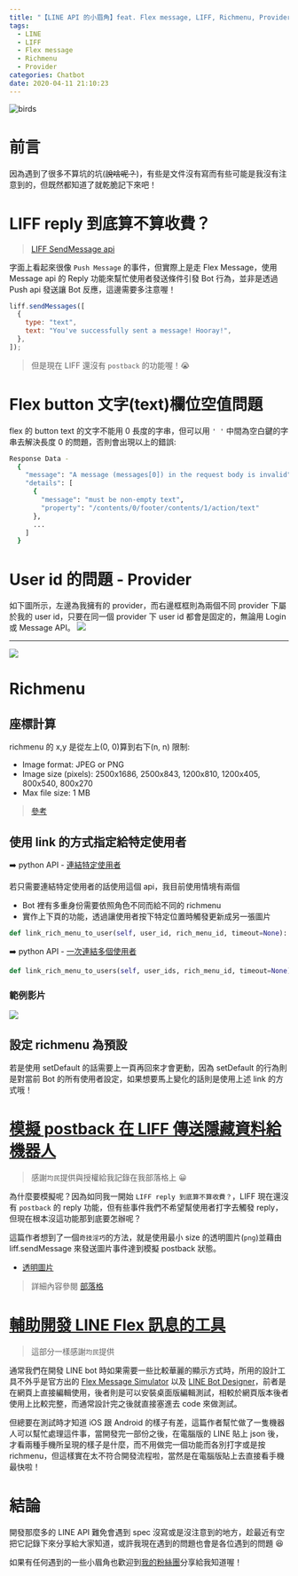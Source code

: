 ```yaml
---
title: "【LINE API 的小眉角】feat. Flex message, LIFF, Richmenu, Provider"
tags:
  - LINE
  - LIFF
  - Flex message
  - Richmenu
  - Provider
categories: Chatbot
date: 2020-04-11 21:10:23
---
```


![birds](https://i.imgur.com/HHj7c5Kl.jpg)

# 前言

因為遇到了很多不算坑的坑(~~說啥呢？~~)，有些是文件沒有寫而有些可能是我沒有注意到的，但既然都知道了就乾脆記下來吧！

# LIFF reply 到底算不算收費？

> [LIFF SendMessage api](https://developers.line.biz/en/docs/liff/developing-liff-apps/#developing-a-liff-app)

字面上看起來很像 `Push Message` 的事件，但實際上是走 Flex Message，使用 Message api 的 Reply 功能來幫忙使用者發送條件引發 Bot 行為，並非是透過 Push api 發送讓 Bot 反應，這邊需要多注意喔！

```javascript
liff.sendMessages([
  {
    type: "text",
    text: "You've successfully sent a message! Hooray!",
  },
]);
```

<!-- more -->

> 但是現在 LIFF 還沒有 `postback` 的功能喔！😭

# Flex button 文字(text)欄位空值問題

flex 的 button text 的文字不能用 0 長度的字串，但可以用 `' '` 中間為空白鍵的字串去解決長度 0 的問題，否則會出現以上的錯誤:

```bash
Response Data -
  {
    "message": "A message (messages[0]) in the request body is invalid",
    "details": [
      {
        "message": "must be non-empty text",
        "property": "/contents/0/footer/contents/1/action/text"
      },
      ...
    ]
  }
```

# User id 的問題 - Provider

如下圖所示，左邊為我擁有的 provider，而右邊框框則為兩個不同 provider 下屬於我的 user id，只要在同一個 provider 下 user id 都會是固定的，無論用 Login 或 Message API。
![](https://i.imgur.com/gqRltSU.png)

---

![](https://i.imgur.com/8rXmRy7.png)

# Richmenu

## 座標計算

richmenu 的 x,y 是從左上(0, 0)算到右下(n, n)
限制:

- Image format: JPEG or PNG
- Image size (pixels): 2500x1686, 2500x843, 1200x810, 1200x405, 800x540, 800x270
- Max file size: 1 MB

> [參考](https://developers.line.biz/en/docs/messaging-api/using-rich-menus/#creating-a-rich-menu-using-the-messaging-api)

## 使用 link 的方式指定給特定使用者

➡️ python API - [連結特定使用者](https://github.com/line/line-bot-sdk-python/blob/master/linebot/api.py#L640)

若只需要連結特定使用者的話使用這個 api，我目前使用情境有兩個

- Bot 裡有多重身份需要依照角色不同而給不同的 richmenu
- 實作上下頁的功能，透過讓使用者按下特定位置時觸發更新成另一張圖片

```python
def link_rich_menu_to_user(self, user_id, rich_menu_id, timeout=None):
```

➡️ python API - [一次連結多個使用者](https://github.com/line/line-bot-sdk-python/blob/master/linebot/api.py#L661)

```python
def link_rich_menu_to_users(self, user_ids, rich_menu_id, timeout=None):
```

### 範例影片

![](https://i.imgur.com/nFA7A7p.gif)

## 設定 richmenu 為預設

若是使用 setDefault 的話需要上一頁再回來才會更動，因為 setDefault 的行為則是對當前 Bot 的所有使用者設定，如果想要馬上變化的話則是使用上述 link 的方式哦！

# [模擬 postback 在 LIFF 傳送隱藏資料給機器人](https://taichunmin.idv.tw/blog/2020-04-07-line-liff-send-hidden-data.html)

> 感謝`均民`提供與授權給我記錄在我部落格上 😀

為什麼要模擬呢？因為如同我一開始 `LIFF reply 到底算不算收費？`，LIFF 現在還沒有 `postback` 的 reply 功能，但有些事件我們不希望幫使用者打字去觸發 reply，但現在根本沒這功能那到底要怎辦呢？

這篇作者想到了一個`奇技淫巧`的方法，就是使用最小 size 的透明圖片(`png`)並藉由 liff.sendMessage 來發送圖片事件達到模擬 postback 狀態。

- [透明圖片](https://i.imgur.com/WN88L3I.png)

> 詳細內容參閱 [部落格](https://taichunmin.idv.tw/blog/2020-04-07-line-liff-send-hidden-data.html#yun-zuo-yuan-li)

# [輔助開發 LINE Flex 訊息的工具](https://taichunmin.idv.tw/blog/2020-04-06-line-devbot.html)

> 這部分一樣感謝`均民`提供

通常我們在開發 LINE bot 時如果需要一些比較華麗的顯示方式時，所用的設計工具不外乎是官方出的 [ Flex Message Simulator](https://developers.line.biz/flex-simulator/) 以及 [LINE Bot Designer](https://developers.line.biz/en/services/bot-designer/)，前者是在網頁上直接編輯使用，後者則是可以安裝桌面版編輯測試，相較於網頁版本後者使用上比較完整，而通常設計完之後就直接塞進去 code 來做測試。

但總要在測試時才知道 iOS 跟 Android 的樣子有差，這篇作者幫忙做了一隻機器人可以幫忙處理這件事，當開發完一部份之後，在電腦版的 LINE 貼上 json 後，才看兩種手機所呈現的樣子是什麼，而不用做完一個功能而各別打字或是按 richmenu，但這樣實在太不符合開發流程啦，當然是在電腦版貼上去直接看手機最快啦！

# 結論

開發那麼多的 LINE API 難免會遇到 spec 沒寫或是沒注意到的地方，趁最近有空把它記錄下來分享給大家知道，或許我現在遇到的問題也會是各位遇到的問題 😆

如果有任何遇到的一些小眉角也歡迎到[我的粉絲團](https://www.facebook.com/nijiatw)分享給我知道喔！
